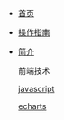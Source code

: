 *  [首页](/)

*  [操作指南](guide.md)

* [简介]()

  前端技术

   [javascript](1/javascript/)

   [echarts](1/echarts/)

